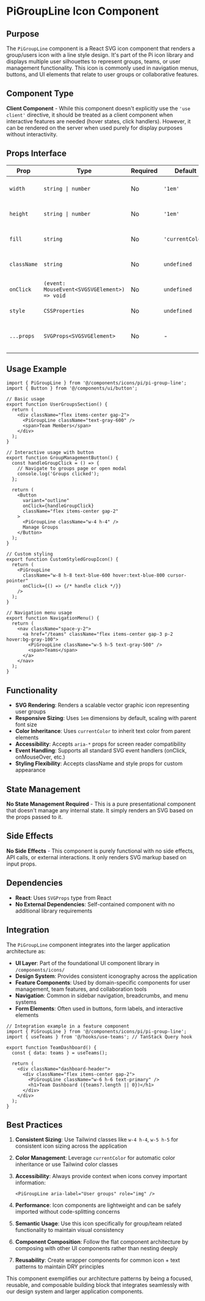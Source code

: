 # PiGroupLine Icon Component

## Purpose

The `PiGroupLine` component is a React SVG icon component that renders a group/users icon with a line style design. It's part of the Pi icon library and displays multiple user silhouettes to represent groups, teams, or user management functionality. This icon is commonly used in navigation menus, buttons, and UI elements that relate to user groups or collaborative features.

## Component Type

**Client Component** - While this component doesn't explicitly use the `'use client'` directive, it should be treated as a client component when interactive features are needed (hover states, click handlers). However, it can be rendered on the server when used purely for display purposes without interactivity.

## Props Interface

| Prop | Type | Required | Default | Description |
|------|------|----------|---------|-------------|
| `width` | `string \| number` | No | `'1em'` | Width of the SVG icon |
| `height` | `string \| number` | No | `'1em'` | Height of the SVG icon |
| `fill` | `string` | No | `'currentColor'` | Fill color of the icon paths |
| `className` | `string` | No | `undefined` | CSS classes for styling |
| `onClick` | `(event: MouseEvent<SVGSVGElement>) => void` | No | `undefined` | Click handler function |
| `style` | `CSSProperties` | No | `undefined` | Inline styles object |
| `...props` | `SVGProps<SVGSVGElement>` | No | - | All other valid SVG element props |

## Usage Example

```tsx
import { PiGroupLine } from '@/components/icons/pi/pi-group-line';
import { Button } from '@/components/ui/button';

// Basic usage
export function UserGroupsSection() {
  return (
    <div className="flex items-center gap-2">
      <PiGroupLine className="text-gray-600" />
      <span>Team Members</span>
    </div>
  );
}

// Interactive usage with button
export function GroupManagementButton() {
  const handleGroupClick = () => {
    // Navigate to groups page or open modal
    console.log('Groups clicked');
  };

  return (
    <Button 
      variant="outline" 
      onClick={handleGroupClick}
      className="flex items-center gap-2"
    >
      <PiGroupLine className="w-4 h-4" />
      Manage Groups
    </Button>
  );
}

// Custom styling
export function CustomStyledGroupIcon() {
  return (
    <PiGroupLine 
      className="w-8 h-8 text-blue-600 hover:text-blue-800 cursor-pointer"
      onClick={() => {/* handle click */}}
    />
  );
}

// Navigation menu usage
export function NavigationMenu() {
  return (
    <nav className="space-y-2">
      <a href="/teams" className="flex items-center gap-3 p-2 hover:bg-gray-100">
        <PiGroupLine className="w-5 h-5 text-gray-500" />
        <span>Teams</span>
      </a>
    </nav>
  );
}
```

## Functionality

- **SVG Rendering**: Renders a scalable vector graphic icon representing user groups
- **Responsive Sizing**: Uses `1em` dimensions by default, scaling with parent font size
- **Color Inheritance**: Uses `currentColor` to inherit text color from parent elements
- **Accessibility**: Accepts `aria-*` props for screen reader compatibility
- **Event Handling**: Supports all standard SVG event handlers (onClick, onMouseOver, etc.)
- **Styling Flexibility**: Accepts className and style props for custom appearance

## State Management

**No State Management Required** - This is a pure presentational component that doesn't manage any internal state. It simply renders an SVG based on the props passed to it.

## Side Effects

**No Side Effects** - This component is purely functional with no side effects, API calls, or external interactions. It only renders SVG markup based on input props.

## Dependencies

- **React**: Uses `SVGProps` type from React
- **No External Dependencies**: Self-contained component with no additional library requirements

## Integration

The `PiGroupLine` component integrates into the larger application architecture as:

- **UI Layer**: Part of the foundational UI component library in `/components/icons/`
- **Design System**: Provides consistent iconography across the application
- **Feature Components**: Used by domain-specific components for user management, team features, and collaboration tools
- **Navigation**: Common in sidebar navigation, breadcrumbs, and menu systems
- **Form Elements**: Often used in buttons, form labels, and interactive elements

```tsx
// Integration example in a feature component
import { PiGroupLine } from '@/components/icons/pi/pi-group-line';
import { useTeams } from '@/hooks/use-teams'; // TanStack Query hook

export function TeamDashboard() {
  const { data: teams } = useTeams();
  
  return (
    <div className="dashboard-header">
      <div className="flex items-center gap-2">
        <PiGroupLine className="w-6 h-6 text-primary" />
        <h1>Team Dashboard ({teams?.length || 0})</h1>
      </div>
    </div>
  );
}
```

## Best Practices

1. **Consistent Sizing**: Use Tailwind classes like `w-4 h-4`, `w-5 h-5` for consistent icon sizing across the application

2. **Color Management**: Leverage `currentColor` for automatic color inheritance or use Tailwind color classes

3. **Accessibility**: Always provide context when icons convey important information:
   ```tsx
   <PiGroupLine aria-label="User groups" role="img" />
   ```

4. **Performance**: Icon components are lightweight and can be safely imported without code-splitting concerns

5. **Semantic Usage**: Use this icon specifically for group/team related functionality to maintain visual consistency

6. **Component Composition**: Follow the flat component architecture by composing with other UI components rather than nesting deeply

7. **Reusability**: Create wrapper components for common icon + text patterns to maintain DRY principles

This component exemplifies our architecture patterns by being a focused, reusable, and composable building block that integrates seamlessly with our design system and larger application components.